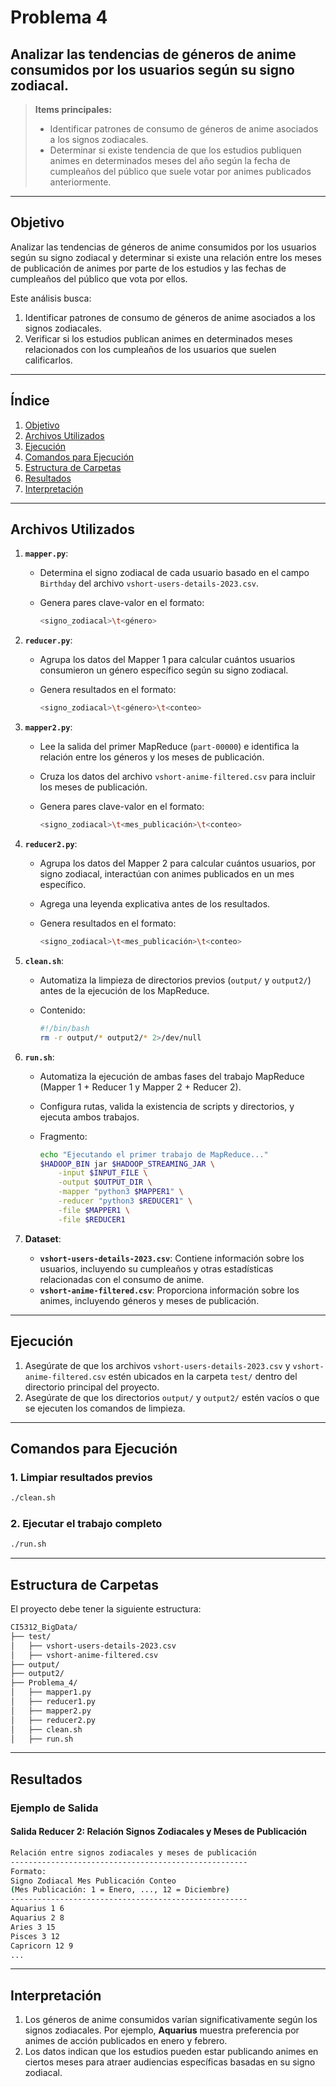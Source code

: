 # **Problema 4**

## **Analizar las tendencias de géneros de anime consumidos por los usuarios según su signo zodiacal.**
>
> **Items principales:**
>
> - Identificar patrones de consumo de géneros de anime asociados a los signos zodiacales.
> - Determinar si existe tendencia de que los estudios publiquen animes en determinados meses del año según la fecha de cumpleaños del público que suele votar por animes publicados anteriormente.

---

## **Objetivo**

Analizar las tendencias de géneros de anime consumidos por los usuarios según su signo zodiacal y determinar si existe una relación entre los meses de publicación de animes por parte de los estudios y las fechas de cumpleaños del público que vota por ellos.

Este análisis busca:

1. Identificar patrones de consumo de géneros de anime asociados a los signos zodiacales.
2. Verificar si los estudios publican animes en determinados meses relacionados con los cumpleaños de los usuarios que suelen calificarlos.

---

## **Índice**

1. [Objetivo](#objetivo)
2. [Archivos Utilizados](#archivos-utilizados)
3. [Ejecución](#ejecución)
4. [Comandos para Ejecución](#comandos-para-ejecución)
5. [Estructura de Carpetas](#estructura-de-carpetas)
6. [Resultados](#resultados)
7. [Interpretación](#interpretación)

---

## **Archivos Utilizados**

1. **`mapper.py`**:
   - Determina el signo zodiacal de cada usuario basado en el campo `Birthday` del archivo `vshort-users-details-2023.csv`.
   - Genera pares clave-valor en el formato:

     ```bash
     <signo_zodiacal>\t<género>
     ```

2. **`reducer.py`**:
   - Agrupa los datos del Mapper 1 para calcular cuántos usuarios consumieron un género específico según su signo zodiacal.
   - Genera resultados en el formato:

     ```bash
     <signo_zodiacal>\t<género>\t<conteo>
     ```

3. **`mapper2.py`**:
   - Lee la salida del primer MapReduce (`part-00000`) e identifica la relación entre los géneros y los meses de publicación.
   - Cruza los datos del archivo `vshort-anime-filtered.csv` para incluir los meses de publicación.
   - Genera pares clave-valor en el formato:

     ```bash
     <signo_zodiacal>\t<mes_publicación>\t<conteo>
     ```

4. **`reducer2.py`**:
   - Agrupa los datos del Mapper 2 para calcular cuántos usuarios, por signo zodiacal, interactúan con animes publicados en un mes específico.
   - Agrega una leyenda explicativa antes de los resultados.
   - Genera resultados en el formato:

     ```bash
     <signo_zodiacal>\t<mes_publicación>\t<conteo>
     ```

5. **`clean.sh`**:
   - Automatiza la limpieza de directorios previos (`output/` y `output2/`) antes de la ejecución de los MapReduce.
   - Contenido:

     ```bash
     #!/bin/bash
     rm -r output/* output2/* 2>/dev/null
     ```

6. **`run.sh`**:
   - Automatiza la ejecución de ambas fases del trabajo MapReduce (Mapper 1 + Reducer 1 y Mapper 2 + Reducer 2).
   - Configura rutas, valida la existencia de scripts y directorios, y ejecuta ambos trabajos.
   - Fragmento:

     ```bash
     echo "Ejecutando el primer trabajo de MapReduce..."
     $HADOOP_BIN jar $HADOOP_STREAMING_JAR \
         -input $INPUT_FILE \
         -output $OUTPUT_DIR \
         -mapper "python3 $MAPPER1" \
         -reducer "python3 $REDUCER1" \
         -file $MAPPER1 \
         -file $REDUCER1
     ```

7. **Dataset**:
   - **`vshort-users-details-2023.csv`**:
     Contiene información sobre los usuarios, incluyendo su cumpleaños y otras estadísticas relacionadas con el consumo de anime.
   - **`vshort-anime-filtered.csv`**:
     Proporciona información sobre los animes, incluyendo géneros y meses de publicación.

---

## **Ejecución**

1. Asegúrate de que los archivos `vshort-users-details-2023.csv` y `vshort-anime-filtered.csv` estén ubicados en la carpeta `test/` dentro del directorio principal del proyecto.
2. Asegúrate de que los directorios `output/` y `output2/` estén vacíos o que se ejecuten los comandos de limpieza.

---

## **Comandos para Ejecución**

### **1. Limpiar resultados previos**

   ```bash
   ./clean.sh
   ```

### **2. Ejecutar el trabajo completo**

   ```bash
   ./run.sh
   ```

---

## **Estructura de Carpetas**

El proyecto debe tener la siguiente estructura:

```bash
CI5312_BigData/
├── test/
│   ├── vshort-users-details-2023.csv
│   ├── vshort-anime-filtered.csv
├── output/
├── output2/
├── Problema_4/
│   ├── mapper1.py
│   ├── reducer1.py
│   ├── mapper2.py
│   ├── reducer2.py
│   ├── clean.sh
│   ├── run.sh
```

---

## **Resultados**

### **Ejemplo de Salida**

#### **Salida Reducer 2: Relación Signos Zodiacales y Meses de Publicación**

```bash
Relación entre signos zodiacales y meses de publicación
-----------------------------------------------------
Formato:
Signo Zodiacal Mes Publicación Conteo
(Mes Publicación: 1 = Enero, ..., 12 = Diciembre)
-----------------------------------------------------
Aquarius 1 6
Aquarius 2 8
Aries 3 15
Pisces 3 12
Capricorn 12 9
...
```

---

## **Interpretación**

1. Los géneros de anime consumidos varían significativamente según los signos zodiacales. Por ejemplo, **Aquarius** muestra preferencia por animes de acción publicados en enero y febrero.
2. Los datos indican que los estudios pueden estar publicando animes en ciertos meses para atraer audiencias específicas basadas en su signo zodiacal.
